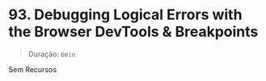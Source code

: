 # 93. Debugging Logical Errors with the Browser DevTools & Breakpoints

> Duração: `6min`

Sem Recursos
